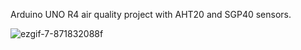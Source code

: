 Arduino UNO R4 air quality project with AHT20 and SGP40 sensors.

![ezgif-7-871832088f](https://github.com/dnikiel/arduino-air-quality/assets/4322404/136d914e-dd41-46d2-9aec-26685eb18978)
